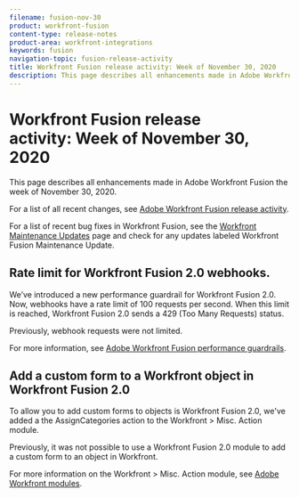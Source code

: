 ```yaml
---
filename: fusion-nov-30
product: workfront-fusion
content-type: release-notes
product-area: workfront-integrations
keywords: fusion
navigation-topic: fusion-release-activity
title: Workfront Fusion release activity: Week of November 30, 2020
description: This page describes all enhancements made in Adobe Workfront Fusion the week of November 30, 2020.
---
```


# Workfront Fusion release activity:&nbsp;Week of November 30, 2020

This page describes all enhancements made in Adobe Workfront Fusion the week of November 30, 2020.

For a list of all recent changes, see [Adobe Workfront Fusion release activity](../../../../../product-announcements/product-releases/fusion-release-activity/fusion-release-activity.md).

For a list of recent bug fixes in Workfront Fusion, see the [Workfront Maintenance Updates](https://one.workfront.com/s/article/Workfront-Maintenance-Updates-1882317350) page and check for any updates labeled Workfront Fusion Maintenance Update.

## Rate limit for Workfront Fusion 2.0 webhooks.

We’ve introduced a new performance guardrail for Workfront Fusion 2.0. Now, webhooks have a rate limit of 100 requests per second. When this limit is reached, Workfront Fusion 2.0 sends a 429 (Too Many Requests) status.

Previously, webhook requests were not limited.

For more information, see [Adobe Workfront Fusion performance guardrails](../../../../../workfront-fusion/get-started/fusion-performance-guardrails.md).

## Add a custom form to a Workfront object in Workfront Fusion 2.0

To allow you to add custom forms to objects is Workfront Fusion 2.0, we've added a the AssignCategories action to the Workfront > Misc. Action module.

Previously, it was not possible to use a Workfront Fusion 2.0 module to add a custom form to an object in Workfront.

For more information on the Workfront > Misc. Action module, see [Adobe Workfront modules](../../../../../workfront-fusion/apps-and-their-modules/workfront-modules.md).

<!--
Jira Server connector and modules now available We've added a Jira Server connector to Workfront Fusion. The Jira Server connector offers the same functionality as the current Jira Cloud connector. With Jira Server modules, you can: Trigger a scenario when a record is added, modified, or deleted Create, read, update, or delete a record List or search records Download an attachment Add an issue to a sprint Make a custom API call Previously, Jira modules were available only for Jira Cloud. For more information on available Jira modules, see Jira Software modules. Azure DevOps connector and modules now available You can now use Workfront Fusion to connect to your Azure DevOps applications. With the Azure DevOps modules, you can: Trigger a scenario when a record is added, updated, or deleted. Create or update records. Get data from existing records. Download or upload attachments. Link work items together. Retrieve a list of work items. Perform a custom API call. For more information see Azure DevOps modules. Microsoft Dynamics 365 connector and modules now available You can now use Workfront Fusion to connect to your Microsoft Dynamics 365 account. With the Microsoft Dynamics 365 modules, you can: Trigger a scenario when records are added or updated in Microsoft Dynamics 365 Create, read, update, or delete a Microsoft Dynamics 365record Perform a custom API call For information about available Microsoft Dynamics 365 modules, see Microsoft Dynamics 365 modules.
-->

